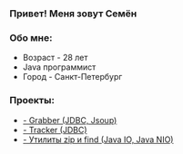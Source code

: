 ### Привет! Меня зовут Семён
### Обо мне:
* Возраст - 28 лет
* Java программист
* Город - Санкт-Петербург

### Проекты:
* [- Grabber (JDBC, Jsoup)](https://github.com/LukyanovSemyon/job4j_grabber)
* [- Tracker (JDBC)](https://github.com/LukyanovSemyon/job4j_tracker)
* [- Утилиты zip и find (Java IO, Java NIO)](https://github.com/LukyanovSemyon/job4j_design)
